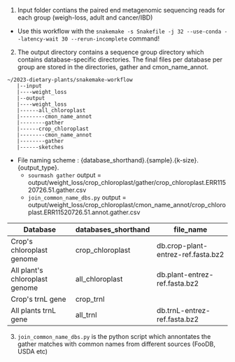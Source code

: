 1. Input folder contians the paired end metagenomic sequencing reads for each group (weigh-loss, adult and cancer/IBD)
- Use this workflow with the `snakemake -s Snakefile -j 32 --use-conda --latency-wait 30 --rerun-incomplete` command!


2. The output directory contains a sequence group directory which contains database-specific directories. The final files per database per group are stored in the directories, gather and cmon_name_annot.
```
~/2023-dietary-plants/snakemake-workflow
   |--input
   |----weight_loss
   |--output
   |----weight_loss
   |------all_chloroplast
   |--------cmon_name_annot
   |--------gather
   |------crop_chloroplast
   |--------cmon_name_annot
   |--------gather
   |------sketches
```

- File naming scheme : {database_shorthand}.{sample}.{k-size}.{output_type}. 
    - `sourmash gather` output = output/weight_loss/crop_chloroplast/gather/crop_chloroplast.ERR11520726.51.gather.csv
    - `join_common_name_dbs.py` output = output/weight_loss/crop_chloroplast/cmon_name_annot/crop_chloroplast.ERR11520726.51.annot.gather.csv

| Database                       | databases_shorthand   | file_name                          |
|--------------------------------|-------------|------------------------------------|
| Crop's chloroplast genome      | crop_chloroplast | db.crop-plant-entrez-ref.fasta.bz2 |
| All plant's chloroplast genome | all_chloroplast  | db.plant-entrez-ref.fasta.bz2      |
| Crop's trnL gene               | crop_trnl   |                                    |
| All plants trnL gene           | all_trnl    | db.trnL-entrez-ref.fasta.bz2       |


3. `join_common_name_dbs.py` is the python script which annontates the gather matches with common names from different sources (FooDB, USDA etc)

